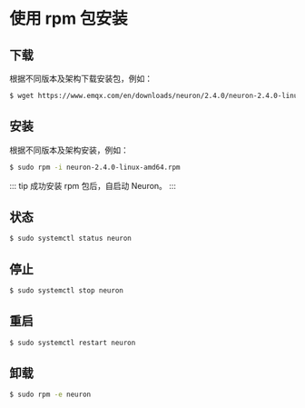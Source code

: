 # 使用 rpm 包安装

## 下载

根据不同版本及架构下载安装包，例如：

```bash
$ wget https://www.emqx.com/en/downloads/neuron/2.4.0/neuron-2.4.0-linux-amd64.rpm
```

## 安装

根据不同版本及架构安装，例如：

```bash
$ sudo rpm -i neuron-2.4.0-linux-amd64.rpm
```

::: tip
成功安装 rpm 包后，自启动 Neuron。
:::

## 状态

```bash
$ sudo systemctl status neuron
```

## 停止

```bash
$ sudo systemctl stop neuron
```

## 重启

```bash
$ sudo systemctl restart neuron
```

## 卸载

```bash
$ sudo rpm -e neuron
```